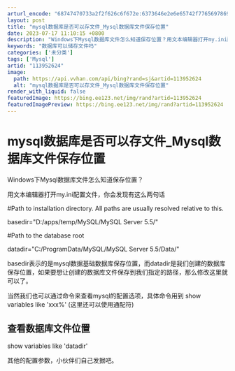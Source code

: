 ```yaml
---
arturl_encode: "68747470733a2f2f626c6f672e:6373646e2e6e65742f77656978696e5f34323532343330382f:61727469636c652f64657461696c732f313133393532363234"
layout: post
title: "mysql数据库是否可以存文件_Mysql数据库文件保存位置"
date: 2023-07-17 11:10:15 +0800
description: "Windows下Mysql数据库文件怎么知道保存位置？用文本编辑器打开my.ini配置文件，你会发现"
keywords: "数据库可以储存文件吗"
categories: ['未分类']
tags: ['Mysql']
artid: "113952624"
image:
  path: https://api.vvhan.com/api/bing?rand=sj&artid=113952624
  alt: "mysql数据库是否可以存文件_Mysql数据库文件保存位置"
render_with_liquid: false
featuredImage: https://bing.ee123.net/img/rand?artid=113952624
featuredImagePreview: https://bing.ee123.net/img/rand?artid=113952624
---
```


# mysql数据库是否可以存文件\_Mysql数据库文件保存位置

Windows下Mysql数据库文件怎么知道保存位置？

用文本编辑器打开my.ini配置文件，你会发现有这么两句话

#Path to installation directory. All paths are usually resolved relative to this.

basedir="D:/apps/temp/MySQL/MySQL Server 5.5/"

#Path to the database root

datadir="C:/ProgramData/MySQL/MySQL Server 5.5/Data/"

basedir表示的是mysql数据基础数据库保存位置，而datadir是我们创建的数据库保存位置，如果要想让创建的数据库文件保存到我们指定的路径，那么修改这里就可以了。

当然我们也可以通过命令来查看mysql的配置选项，具体命令用到 show variables like 'xxx%' (这里还可以使用通配符)

## 查看数据库文件位置

show variables like 'datadir'

其他的配置参数，小伙伴们自己发掘吧。